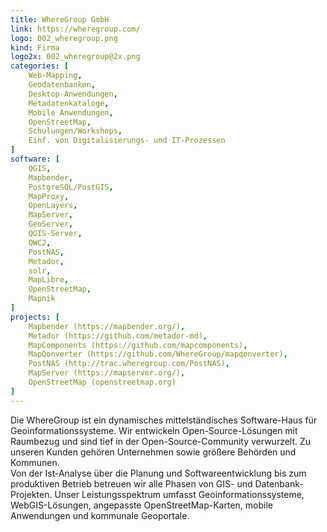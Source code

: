 ```yaml
---
title: WhereGroup GmbH
link: https://wheregroup.com/
logo: 002_wheregroup.png
kind: Firma
logo2x: 002_wheregroup@2x.png
categories: [
    Web-Mapping,
    Geodatenbanken,
    Desktop-Anwendungen,
	Metadatenkataloge,
    Mobile Anwendungen,
    OpenStreetMap,
    Schulungen/Workshops,
	Einf. von Digitalisierungs- und IT-Prozessen
]
software: [
    QGIS,
	Mapbender,
    PostgreSQL/PostGIS,
    MapProxy,
	OpenLayers,
    MapServer,
    GeoServer,
    QGIS-Server,
	QWC2, 
    PostNAS,
	Metador, 
    solr,
	MapLibre,
	OpenStreetMap,
	Mapnik
]
projects: [
    Mapbender (https://mapbender.org/),
	Metador (https://github.com/metador-md),
	MapComponents (https://github.com/mapcomponents),
	MapQonverter (https://github.com/WhereGroup/mapqonverter),
	PostNAS (http://trac.wheregroup.com/PostNAS),
	MapServer (https://mapserver.org/),
	OpenStreetMap (openstreetmap.org)
]
---
```


Die WhereGroup ist ein dynamisches mittelständisches Software-Haus für Geoinformationssysteme. Wir entwickeln Open-Source-Lösungen mit Raumbezug und sind tief in der Open-Source-Community verwurzelt. Zu unseren Kunden gehören Unternehmen sowie größere Behörden und Kommunen.   
Von der Ist-Analyse über die Planung und Softwareentwicklung bis zum produktiven Betrieb betreuen wir alle Phasen von GIS- und Datenbank-Projekten. Unser Leistungsspektrum umfasst Geoinformationssysteme, WebGIS-Lösungen, angepasste OpenStreetMap-Karten, mobile Anwendungen und kommunale Geoportale.


